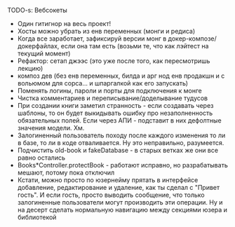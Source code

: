 TODO-s:
Вебсокеты
- Один гитигнор на весь проект!
- Хосты можно убрать из енв переменных (монги и редиса)
- Когда все заработает, зафиксируй версии монг в докер-композе/докерфайлах, если она там есть (возьми те, что как лэйтест на текущий момент)
- Рефактор: сетап джээс (это уже после того, как пересмотришь лекцию)
- композ дев (без енв переменных, билда и арг нод енв продакшн и с вольюмом для сорса... и шпаргалкой как его запускать)
- Поменять логины, пароли и порты для подключения к монге
- Чистка комментариев и переписывание/доделывание тудусов
- При создании книги заметил странность - если создавать через шаблоны, то он будет выкидывать ошибку про незаполненность обязательных полей. Если через АПИ - подставит в них дефолтные значения модели. Хм.
- Залогиненный пользователь походу после каждого изменения то ли в базе, то ли в коде отваливается. Ну это неправильно, разумеется.
- Подчистить old-book и fakeDatabase - в старых ветках же они все равно остались
- Books*Controller.protectBook - работают исправно, но разрабатывать мешают, потому пока отключил
- Кстати, можно просто по юзернейму прятать в интерфейсе добавление, редактирование и удаление, как ты сделал с "Привет гость". И если гость, просто выводить сообщение, что только залогиненные пользователи могут производить эти операции. Ну и на десерт сделать нормальную навигацию между секциями юзера и библиотекой